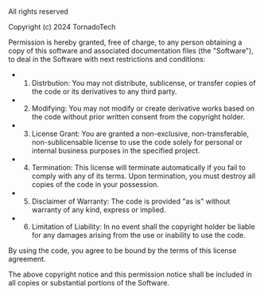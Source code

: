 All rights reserved

Copyright (c) 2024 TornadoTech

Permission is hereby granted, free of charge, to any person obtaining a copy of this software and associated documentation files (the "Software"), to deal in the Software with next restrictions and conditions:
  - 1. Distrbution: You may not distribute, sublicense, or transfer copies of the code or its derivatives to any third party.
  - 2. Modifying: You may not modify or create derivative works based on the code without prior written consent from the copyright holder.
  - 3. License Grant: You are granted a non-exclusive, non-transferable, non-sublicensable license to use the code solely for personal or internal business purposes in the specified project.
  - 4. Termination: This license will terminate automatically if you fail to comply with any of its terms. Upon termination, you must destroy all copies of the code in your possession.
  - 5. Disclaimer of Warranty: The code is provided "as is" without warranty of any kind, express or implied.
  - 6. Limitation of Liability: In no event shall the copyright holder be liable for any damages arising from the use or inability to use the code.

By using the code, you agree to be bound by the terms of this license agreement.

The above copyright notice and this permission notice shall be included in all copies or substantial portions of the Software.
